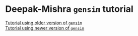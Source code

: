 # Deepak-Mishra `gensim` tutorial
[Tutorial using older version of `gensim`](https://medium.com/@mishra.thedeepak/doc2vec-in-a-simple-way-fa80bfe81104)   
[Tutorial using newer version of `gensim`](https://medium.com/@mishra.thedeepak/doc2vec-simple-implementation-example-df2afbbfbad5) 



   